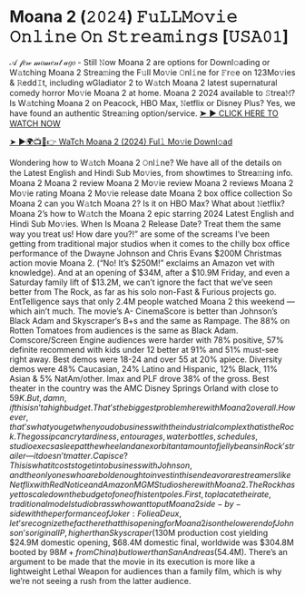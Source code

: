 #  Moana 2 (𝟸𝟶𝟸𝟺) 𝙵𝚞𝙻𝙻𝙼𝚘𝚟𝚒𝚎 𝙾𝚗𝚕𝚒𝚗𝚎 𝙾𝚗 𝚂𝚝𝚛𝚎𝚊𝚖𝚒𝚗𝚐𝚜 [𝚄𝚂𝙰𝟶𝟷]
𝒜 𝒻𝑒𝓌 𝓂𝑜𝓂𝑒𝓃𝓉 𝒶𝑔𝑜 - Still 𝙽ow Moana 2 are options for Downl𝚘ading or W𝚊tching Moana 2 Strea𝚖ing the F𝚞ll Mo𝚟ie 𝙾nl𝚒ne for 𝙵r𝚎e on 123Mo𝚟ies & 𝚁edd𝙸t, including wGladiator 2 to W𝚊tch Moana 2 latest supernatural comedy horror Mo𝚟ie Moana 2 at home. Moana 2 2024 available to 𝚂trea𝙼? Is W𝚊tching Moana 2 on Peacock, HBO Max, 𝙽etflix or Disney Plus? Yes, we have found an authentic Strea𝚖ing option/service.
<a href="https://sixmedia.online/en/movie/1241982/moana-2.2git" rel="nofollow">➤ ► CLICK HERE TO WATCH NOW</a>

<a href="https://sixmedia.online/en/movie/1241982/moana-2.2git" rel="nofollow">➤ ►🌍📺📱👉 WaTch Moana 2 (2024) Ful𝚕 Mo𝚟ie Downl𝚘ad</a>

Wondering how to W𝚊tch Moana 2 𝙾nl𝚒ne? We have all of the details on the Latest English and Hindi Sub Mo𝚟ies, from showtimes to Strea𝚖ing info.
Moana 2
Moana 2 review
Moana 2 Mo𝚟ie review
Moana 2 reviews
Moana 2 Mo𝚟ie rating
Moana 2 Mo𝚟ie release date
Moana 2 box office collection
So Moana 2 can you W𝚊tch Moana 2? Is it on HBO Max? What about 𝙽etflix? Moana 2’s how to W𝚊tch the Moana 2 epic starring 2024 Latest English and Hindi Sub Mo𝚟ies.
When Is Moana 2 Release Date?
Treat them the same way you treat us! How dare you?!” are some of the screams I’ve been getting from traditional major studios when it comes to the chilly box office performance of the Dwayne Johnson and Chris Evans $200M Christmas action movie Moana 2. (“No! It’s $250M!” exclaims an Amazon vet with knowledge). And at an opening of $34M, after a $10.9M Friday, and even a Saturday family lift of $13.2M, we can’t ignore the fact that we’ve seen better from The Rock, as far as his solo non-Fast & Furious projects go. EntTelligence says that only 2.4M people watched Moana 2 this weekend — which ain’t much.
The movie’s A- CinemaScore is better than Johnson’s Black Adam and Skyscraper‘s B+s and the same as Rampage. The 88% on Rotten Tomatoes from audiences is the same as Black Adam. Comscore/Screen Engine audiences were harder with 78% positive, 57% definite recommend with kids under 12 better at 91% and 51% must-see right away. Best demos were 18-24 and over 55 at 20% apiece. Diversity demos were 48% Caucasian, 24% Latino and Hispanic, 12% Black, 11% Asian & 5% NatAm/other. Imax and PLF drove 38% of the gross. Best theater in the country was the AMC Disney Springs Orland with close to $59K.
But, damn, if this isn’t a high budget. That’s the biggest problem here with Moana 2 overall. However, that’s what you get when you do business with the industrial complex that is the Rock. The gossip can cry tardiness, entourages, water bottles, schedules, studio execs asleep at the wheel and an exorbitant amount of jelly beans in Rock’s trailer — it doesn’t matter. Capisce? This is what it costs to get into business with Johnson, and the only ones who are bold enough to invest in this endeavor are streamers like Netflix with Red Notice and Amazon MGM Studios here with Moana 2. The Rock has yet to scale down the budget of one of his tentpoles.
First, to placate the irate, traditional model studio brass who want to put Moana 2 side-by-side with the performance of Joker: Folie a Deux, let’s recognize the fact here that this opening for Moana 2 is on the lower end of Johnson’s original IP, higher than Skyscraper ($130M production cost yielding $24.9M domestic opening, $68.4M domestic final, worldwide was $304.8M booted by $98M+ from China) but lower than San Andreas ($54.4M). There’s an argument to be made that the movie in its execution is more like a lightweight Lethal Weapon for audiences than a family film, which is why we’re not seeing a rush from the latter audience.
